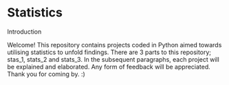 # Statistics

Introduction


Welcome! This repository contains projects coded in Python aimed towards utilising statistics to unfold findings.
There are 3 parts to this repository; stas_1, stats_2 and stats_3. In the subsequent paragraphs, each project will be explained and elaborated. 
Any form of feedback will be appreciated. Thank you for coming by. :) 
  
  
